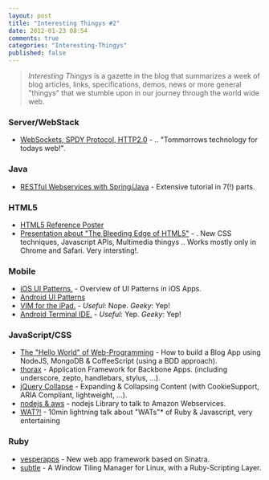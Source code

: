 ```yaml
---
layout: post
title: "Interesting Thingys #2"
date: 2012-01-23 08:54
comments: true
categories: "Interesting-Thingys"
published: false
---
```


> _Interesting Thingys_ is a gazette in the blog that summarizes a week of blog articles, links, specifications, demos, news or more general "thingys" that we stumble upon in our journey through the world wide web.

### Server/WebStack
- [WebSockets, SPDY Protocol, HTTP2.0](http://www.igvita.com/2012/01/18/building-a-modern-web-stack-for-the-realtime-web/) - .. "Tommorrows technology for todays web!".

### Java
- [RESTful Webservices with Spring/Java](http://www.baeldung.com/2012/01/18/rest-pagination-in-spring/ ) - Extensive tutorial in 7(!) parts.


### HTML5
- [HTML5 Reference Poster](http://www.xhtml-lab.com/html5poster)
- [Presentation about "The Bleeding Edge of HTML5"](http://html5-demos.appspot.com/static/html5-therealbleedingedge/template/index.html) - . New CSS techniques, Javascript APIs, Multimedia thingys .. Works mostly only in Chrome and Safari. Very intersting!.


### Mobile
- [iOS UI Patterns,](http://pttrns.com/) - Overview of UI Patterns in iOS Apps.
- [Android UI Patterns](http://androidpttrns.com/)
- [VIM for the iPad.](http://applidium.com/en/applications/vim/) -  _Useful_: Nope. _Geeky_: Yep!
- [Android Terminal IDE.](https://market.android.com/details?id=com.spartacusrex.spartacuside) -  _Useful_: Yep. _Geeky_: Yep!

### JavaScript/CSS
- [The "Hello World" of Web-Programming](http://blog.james-carr.org/2012/01/16/blog-rolling-with-mongodb-node-js-and-coffeescript/) -  How to build a Blog App using NodeJS, MongoDB & CoffeeScript (using a BDD approach).
- [thorax](http://walmartlabs.github.com/thorax/) - Application Framework for  Backbone Apps. (including underscore, zepto, handlebars, stylus, ...).
- [jQuery Collapse](http://webcloud.se/code/jQuery-Collapse/) - Expanding & Collapsing Content (with CookieSupport, ARIA Compliant, lightweight, ...).
- [nodejs & aws](https://github.com/livelycode/aws-lib) - nodejs Library to talk to Amazon Webservices.
- [WAT?!](https://www.destroyallsoftware.com/talks/wat) - 10min lightning talk about "WATs"* of Ruby & Javascript, very entertaining


### Ruby
- [vesperapps](http://vesperapps.com/) - New web app framework based on Sinatra.
- [subtle](http://subforge.org/projects/subtle/wiki) - A Window Tiling Manager for Linux, with a Ruby-Scripting Layer.